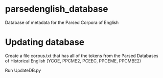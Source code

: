 # parsedenglish_database
Database of metadata for the Parsed Corpora of English

# Updating database

Create a file corpus.txt that has all of the tokens from the Parsed Databases of Historical English (YCOE, PPCME2, PCEEC, PPCEME, PPCMBE2)

Run UpdateDB.py
